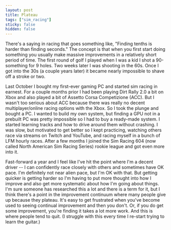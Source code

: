 ```yaml
---
layout: post
title: Plateau
tags: ["sim_racing"]
sticky: false
hidden: false
---
```


There's a saying in racing that goes something like, "Finding tenths is harder than finding seconds."  The concept is that when you first start doing something you usually make massive improvements in a relatively short period of time.  The first round of golf I played when I was a kid I shot a 90-something for 9 holes.  Two weeks later I was shooting in the 60s.  Once I got into the 30s (a couple years later) it became nearly impossible to shave off a stroke or two.

Last October I bought my first-ever gaming PC and started sim racing in earnest.  For a couple months prior I had been playing Dirt Rally 2.0 a bit on Xbox and also played a bit of Assetto Corsa Competizione (ACC).  But I wasn't too serious about ACC because there was really no decent multiplayer/online racing options with the Xbox.  So I took the plunge and bought a PC.  I wanted to build my own system, but finding a GPU not in a prebuilt PC was pretty impossible so I had to buy a ready-made system.  I started learning tracks and how to drive around them without crashing.  I was slow, but motivated to get better so I kept practicing, watching others race via streams on Twitch and YouTube, and racing myself in a bunch of LFM hourly races.  After a few months I joined the Sim Racing 604 (now called North American Sim Racing Series) rookie league and got even more into it.

Fast-forward a year and I feel like I've hit the point where I'm a decent driver -- I can confidently race closely with others and sometimes have OK pace.  I'm definitely not near alien pace, but I'm OK with that.  But getting quicker is getting harder so I'm having to put more thought into how I improve and also get more systematic about how I'm going about things.  I'm sure someone has researched this a lot and there is a term for it, but I think there's a point in the improvement continuum where many people give up because they plateau.  It's easy to get frustrated when you've become used to seeing continual improvement and then you don't.  Or, if you do get some improvement, you're finding it takes a lot more work.  And this is where people tend to quit.  (I struggle with this every time I re-start trying to learn the guitar.)